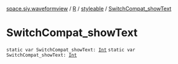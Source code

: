 [space.siy.waveformview](../../index.md) / [R](../index.md) / [styleable](index.md) / [SwitchCompat_showText](./-switch-compat_show-text.md)

# SwitchCompat_showText

`static var SwitchCompat_showText: `[`Int`](https://kotlinlang.org/api/latest/jvm/stdlib/kotlin/-int/index.html)
`static var SwitchCompat_showText: `[`Int`](https://kotlinlang.org/api/latest/jvm/stdlib/kotlin/-int/index.html)